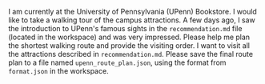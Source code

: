 I am currently at the University of Pennsylvania (UPenn) Bookstore. I would like to take a walking tour of the campus attractions. A few days ago, I saw the introduction to UPenn's famous sights in the `recommendation.md` file (located in the workspace) and was very impressed. Please help me plan the shortest walking route and provide the visiting order. I want to visit all the attractions described in `recommendation.md`. Please save the final route plan to a file named `upenn_route_plan.json`, using the format from `format.json` in the workspace.